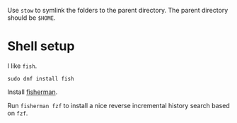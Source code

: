 Use `stow` to symlink the folders to the parent directory. The parent directory should be `$HOME`.

# Shell setup

I like `fish`.

```
sudo dnf install fish
```

Install [fisherman](https://github.com/fisherman/fisherman).

Run `fisherman fzf` to install a nice reverse incremental history search based on `fzf`.
